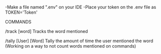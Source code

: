 -Make a file named ".env" on your IDE
-Place your token on the .env file as 
      TOKEN='Token'

COMMANDS

/track [word]
  Tracks the word mentioned

/tally [User] [Word]
  Tally the amount of time the user mentioned the word (Working on a way to not count words mentioned on commands)
